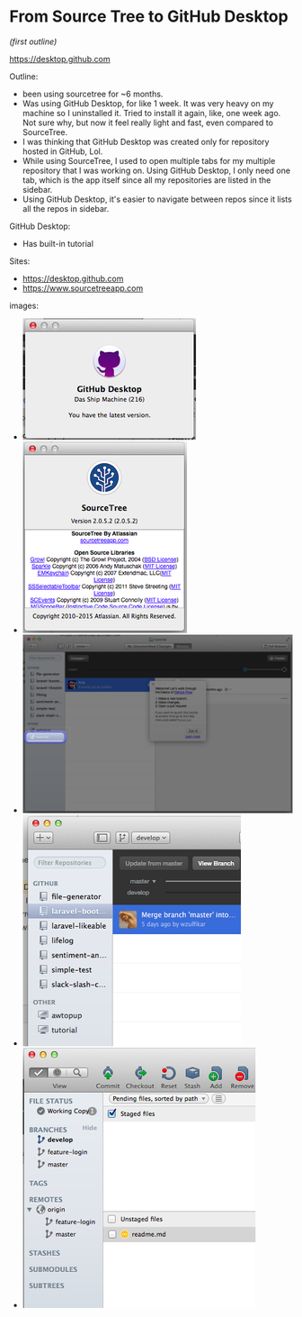 # From Source Tree to GitHub Desktop
*(first outline)*

https://desktop.github.com

Outline:
- been using sourcetree for ~6 months.
- Was using GitHub Desktop, for like 1 week. It was very heavy on my machine so I uninstalled it. Tried to install it again, like, one week ago. Not sure why, but now it feel really light and fast, even compared to SourceTree.
- I was thinking that GitHub Desktop was created only for repository hosted in GitHub, Lol.
- While using SourceTree, I used to open multiple tabs for my multiple repository that I was working on. Using GitHub Desktop, I only need one tab, which is the app itself since all my repositories are listed in the sidebar.
- Using GitHub Desktop, it's easier to navigate between repos since it lists all the repos in sidebar.

GitHub Desktop:
- Has built-in tutorial

Sites:
- https://desktop.github.com
- https://www.sourcetreeapp.com

images:
- ![GitHub Desktop](../images/github-desktop-about.png)
- ![Atlassian SourceTree](../images/sourcetree-about.png)
- ![GitHub Desktop Tutorial](../images/github-desktop-tutorial.png)
- ![GitHub Desktop Sidebar](../images/github-desktop-sidebar.png)
- ![SourceTree Sidebar](../images/sourcetree-sidebar.png)




